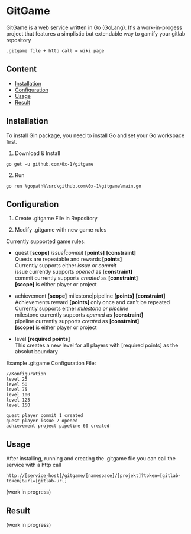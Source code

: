 # GitGame
GitGame is a web service written in Go (GoLang). It's a work-in-progess project that features a simplistic but extendable way to gamify your gitlab repository

`.gitgame file + http call = wiki page`


## Content
* [Installation](#Installation)
* [Configuration](#Configuration)
* [Usage](#Usage)
* [Result](#Result)

## Installation
To install Gin package, you need to install Go and set your Go workspace first.

1. Download & Install

`go get -u github.com/0x-1/gitgame`

2. Run

`go run %gopath%\src\github.com\0x-1\gitgame\main.go`

## Configuration
1. Create .gitgame File in Repository

2. Modify .gitgame with new game rules


Currently supported game rules:

* quest **[scope]** _issue|commit_ **[points]** **[constraint]**  
Quests are repeatable and rewards **[points]**  
Currently supports either _issue or commit_  
issue currently supports _opened_ as **[constraint]**  
commit currently supports _created_ as **[constraint]**  
**[scope]** is either player or project

* achievement **[scope]** milestone|pipeline **[points]** **[constraint]**  
Achievements reward **[points]** only once and can't be repeated  
Currently supports either _milestone or pipeline_  
milestone currently supports _opened_ as **[constraint]**  
pipeline currently supports _created_ as **[constraint]**  
**[scope]** is either player or project

* level **[required points]**  
This creates a new level for all players with [required points] as the absolut boundary

Example .gitgame Configuration File:
```
//Konfiguration  
level 25  
level 50  
level 75  
level 100  
level 125  
level 150  
  
quest player commit 1 created  
quest player issue 2 opened  
achievement project pipeline 60 created
```

## Usage
After installing, running and creating the .gitgame file you can call the service with a http call

`http://[service-host]/gitgame/[namespace]/[projekt]?token=[gitlab-token]&url=[gitlab-url]`

(work in progress)

## Result

(work in progress)
